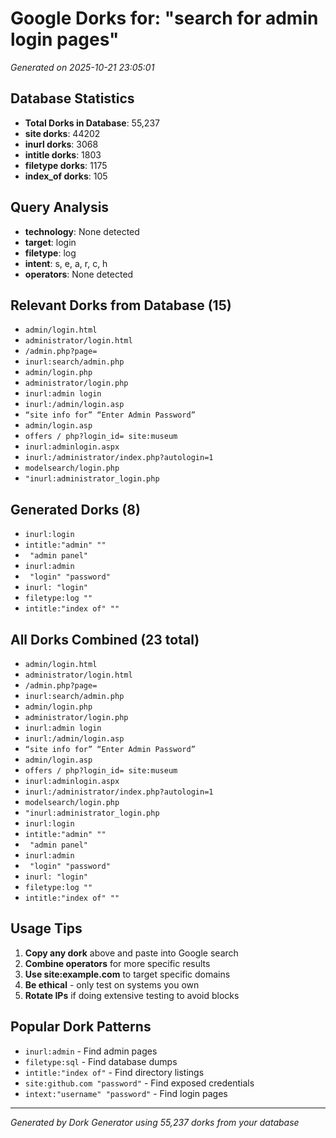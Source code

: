# Google Dorks for: "search for admin login pages"

*Generated on 2025-10-21 23:05:01*

## Database Statistics
- **Total Dorks in Database**: 55,237
- **site dorks**: 44202
- **inurl dorks**: 3068
- **intitle dorks**: 1803
- **filetype dorks**: 1175
- **index_of dorks**: 105


## Query Analysis
- **technology**: None detected
- **target**: login
- **filetype**: log
- **intent**: s, e, a, r, c, h
- **operators**: None detected


## Relevant Dorks from Database (15)
- `admin/login.html`
- `administrator/login.html`
- `/admin.php?page=`
- `inurl:search/admin.php`
- `admin/login.php`
- `administrator/login.php`
- `inurl:admin login`
- `inurl:/admin/login.asp`
- `“site info for” “Enter Admin Password”`
- `admin/login.asp`
- `offers / php?login_id= site:museum`
- `inurl:adminlogin.aspx`
- `inurl:/administrator/index.php?autologin=1`
- `modelsearch/login.php`
- `"inurl:administrator_login.php`

## Generated Dorks (8)
- `inurl:login `
- `intitle:"admin" ""`
- ` "admin panel"`
- `inurl:admin `
- ` "login" "password"`
- `inurl: "login"`
- `filetype:log ""`
- `intitle:"index of" ""`

## All Dorks Combined (23 total)
- `admin/login.html`
- `administrator/login.html`
- `/admin.php?page=`
- `inurl:search/admin.php`
- `admin/login.php`
- `administrator/login.php`
- `inurl:admin login`
- `inurl:/admin/login.asp`
- `“site info for” “Enter Admin Password”`
- `admin/login.asp`
- `offers / php?login_id= site:museum`
- `inurl:adminlogin.aspx`
- `inurl:/administrator/index.php?autologin=1`
- `modelsearch/login.php`
- `"inurl:administrator_login.php`
- `inurl:login `
- `intitle:"admin" ""`
- ` "admin panel"`
- `inurl:admin `
- ` "login" "password"`
- `inurl: "login"`
- `filetype:log ""`
- `intitle:"index of" ""`

## Usage Tips
1. **Copy any dork** above and paste into Google search
2. **Combine operators** for more specific results
3. **Use site:example.com** to target specific domains
4. **Be ethical** - only test on systems you own
5. **Rotate IPs** if doing extensive testing to avoid blocks

## Popular Dork Patterns
- `inurl:admin` - Find admin pages
- `filetype:sql` - Find database dumps  
- `intitle:"index of"` - Find directory listings
- `site:github.com "password"` - Find exposed credentials
- `intext:"username" "password"` - Find login pages

---

*Generated by Dork Generator using 55,237 dorks from your database*

